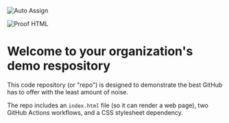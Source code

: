 ![Auto Assign](https://github.com/EnosTeam/demo-repository/actions/workflows/auto-assign.yml/badge.svg)

![Proof HTML](https://github.com/EnosTeam/demo-repository/actions/workflows/proof-html.yml/badge.svg)

# Welcome to your organization's demo respository
This code repository (or "repo") is designed to demonstrate the best GitHub has to offer with the least amount of noise.

The repo includes an `index.html` file (so it can render a web page), two GitHub Actions workflows, and a CSS stylesheet dependency.
